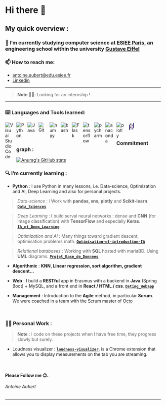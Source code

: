 # Hi there 👋

<!--**Aubert-Antoine/Aubert-Antoine** is a ✨ _special_ ✨ repository because its `README.md` (this file) appears on your GitHub profile -->

## **My quick overview** : 

### 🔭 I’m currently studying computer science at [ESIEE Paris](https://www.esiee.fr/en), an engineering school within the university [Gustave Eiffel](https://www.univ-gustave-eiffel.fr/en/)
  
### 📫 How to reach me: 
  * antoine.aubert@edu.esiee.fr
  * [Linkedin](https://www.linkedin.com/in/antoine0aubert/)
---
> **Note** 👨‍🎓:
Looking for an internship ! 
---
### ⌨️ Languages and Tools learned: 

<img align="left" alt="Visual Studio Code" width="26px" src="https://cdn.jsdelivr.net/gh/devicons/devicon/icons/vscode/vscode-original.svg" style="padding-right:10px;" />

<img align="left" alt="Python" width="26px" src="https://cdn.jsdelivr.net/gh/devicons/devicon/icons/python/python-original.svg" 
style="padding-right:10px;" />

<img align="left" alt="Java" width="26px" src="https://cdn.jsdelivr.net/gh/devicons/devicon/icons/java/java-original.svg" style="padding-right:10px;" />

<img align="left" alt="Git" width="26px" src="https://cdn.jsdelivr.net/gh/devicons/devicon/icons/git/git-original.svg" style="padding-right:10px;" />

<img align="left" alt="numpy" width="26px" src="https://cdn.jsdelivr.net/gh/devicons/devicon/icons/numpy/numpy-original.svg" style="padding-right:10px;" />

<img align="left" alt="bash" width="26px" src="https://cdn.jsdelivr.net/gh/devicons/devicon/icons/bash/bash-original.svg"
style="padding-right:10px;" />

<img align="left" alt="Flask" width="26px" src="https://cdn.jsdelivr.net/gh/devicons/devicon/icons/flask/flask-original.svg" style="padding-right:10px;" />

<img align="left" alt="tensorflow" width="26px" src="https://cdn.jsdelivr.net/gh/devicons/devicon/icons/tensorflow/tensorflow-original.svg" style="padding-right:10px;" />

<img align="left" alt="pycharm" width="26px" src="https://cdn.jsdelivr.net/gh/devicons/devicon/icons/pycharm/pycharm-original.svg" style="padding-right:10px;" />

<img align="left" alt="anaconda" width="26px" src="https://cdn.jsdelivr.net/gh/devicons/devicon/icons/anaconda/anaconda-original.svg" style="padding-right:10px;" />

<img align="left" alt="plotly" width="26px" src="https://www.vectorlogo.zone/logos/plot_ly/plot_ly-icon.svg" style="padding-right:10px;" />

<img align="left" alt="pandas" width="26px" src="https://raw.githubusercontent.com/devicons/devicon/1119b9f84c0290e0f0b38982099a2bd027a48bf1/icons/pandas/pandas-original.svg" style="padding-right:10px;" />


<!--  
<img align="left" alt="NAME" width="26px" src="https://cdn.jsdelivr.net/gh/devicons/devicon/icons/NAME/NAME-original.svg" style="padding-right:10px;" />
-->


<br /><br />

### **Commitment graph** : 
[![Anurag's GitHub stats](https://github-readme-stats.vercel.app/api?username=Aubert-Antoine&show_icons=true&hide_border=false&title_color=3B1F94f&icon_color=FFE500&bg_color=09131B&text_color=ffffff&border_color=0c1a25)](https://github.com/anuraghazra/github-readme-stats)

   
### 🔍 I’m currently **learning** :
  -  **Python** : I use Python in many lessons, i.e. Data-science, Optimization and AI, Deep Learning and also for personal projects.
 
  >*Data-science* : I Work with **pandas, sns, plotly** and **Scikit-learn**. 
  >**[`Data_Sciences`](https://github.com/Aubert-Antoine/EL_3019-Data_Sciences)**
  
  >*Deep Learning* : I build serval neural networks : dense and **CNN** (for image classification) with **TensorFlow** and especially **Keras**.
  >**[`IA_et_Deep_Learning`](https://github.com/Aubert-Antoine/EL_3003-IA_et_Deep_Learning)**
  
  >*Optimization and AI* : Many things toward gradient descent, optimisation problems math. 
  >**[`Optimisation-et-introduction-IA`](https://github.com/Aubert-Antoine/IGI-3013-Optimisation-et-introduction-IA)**
  
  >*Relational batabases* : Working with **SQL** hosted with mariaBD. Using **UML** diagrams. 
  >**[`Projet_Base_de_Donnees`](https://github.com/Aubert-Antoine/IGI_3014-Projet_Base_de_Donnees)**

  
  -  **Algorithmic** : **KNN, Linear regression, sort algorithm, gradient descent...**
 
  -  **Web** : I build a **RESTful** app in Erasmus with a backend in **Java** (Spring Boot) + MySQL, and a front end in **React / HTML / css**. **[`Dating_Webapp`](https://github.com/Aubert-Antoine/Dating_Webapp)**

  -  **Management** : Introduction to the **Agile** method, in particular **Scrum**. We were coached in a team with the Scrum master of [Octo](https://www.octo.com/)
<br />

### 👨‍🏭 Personal Work : 
> **Note** : 
I code on these projects when I have free time, they progress slowly but surely.
- Loudness visualizer : **[`loudness-visualizer`](https://github.com/Aubert-Antoine/loudness-visualizer)**, is a Chrome extension that allows you to display measurements on the tab you are streaming.

<br />

#### Please Follow me 😉.
###### *Antoine Aubert*
---
